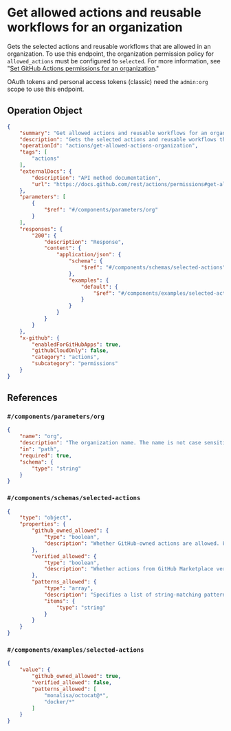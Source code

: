 # Get allowed actions and reusable workflows for an organization

Gets the selected actions and reusable workflows that are allowed in an organization. To use this endpoint, the organization permission policy for `allowed_actions` must be configured to `selected`. For more information, see "[Set GitHub Actions permissions for an organization](#set-github-actions-permissions-for-an-organization)."

OAuth tokens and personal access tokens (classic) need the `admin:org` scope to use this endpoint.

## Operation Object

```json
{
    "summary": "Get allowed actions and reusable workflows for an organization",
    "description": "Gets the selected actions and reusable workflows that are allowed in an organization. To use this endpoint, the organization permission policy for `allowed_actions` must be configured to `selected`. For more information, see \"[Set GitHub Actions permissions for an organization](#set-github-actions-permissions-for-an-organization).\"\n\nOAuth tokens and personal access tokens (classic) need the `admin:org` scope to use this endpoint.",
    "operationId": "actions/get-allowed-actions-organization",
    "tags": [
        "actions"
    ],
    "externalDocs": {
        "description": "API method documentation",
        "url": "https://docs.github.com/rest/actions/permissions#get-allowed-actions-and-reusable-workflows-for-an-organization"
    },
    "parameters": [
        {
            "$ref": "#/components/parameters/org"
        }
    ],
    "responses": {
        "200": {
            "description": "Response",
            "content": {
                "application/json": {
                    "schema": {
                        "$ref": "#/components/schemas/selected-actions"
                    },
                    "examples": {
                        "default": {
                            "$ref": "#/components/examples/selected-actions"
                        }
                    }
                }
            }
        }
    },
    "x-github": {
        "enabledForGitHubApps": true,
        "githubCloudOnly": false,
        "category": "actions",
        "subcategory": "permissions"
    }
}
```

## References

### `#/components/parameters/org`

```json
{
    "name": "org",
    "description": "The organization name. The name is not case sensitive.",
    "in": "path",
    "required": true,
    "schema": {
        "type": "string"
    }
}
```

### `#/components/schemas/selected-actions`

```json
{
    "type": "object",
    "properties": {
        "github_owned_allowed": {
            "type": "boolean",
            "description": "Whether GitHub-owned actions are allowed. For example, this includes the actions in the `actions` organization."
        },
        "verified_allowed": {
            "type": "boolean",
            "description": "Whether actions from GitHub Marketplace verified creators are allowed. Set to `true` to allow all actions by GitHub Marketplace verified creators."
        },
        "patterns_allowed": {
            "type": "array",
            "description": "Specifies a list of string-matching patterns to allow specific action(s) and reusable workflow(s). Wildcards, tags, and SHAs are allowed. For example, `monalisa/octocat@*`, `monalisa/octocat@v2`, `monalisa/*`.\n\n**Note**: The `patterns_allowed` setting only applies to public repositories.",
            "items": {
                "type": "string"
            }
        }
    }
}
```

### `#/components/examples/selected-actions`

```json
{
    "value": {
        "github_owned_allowed": true,
        "verified_allowed": false,
        "patterns_allowed": [
            "monalisa/octocat@*",
            "docker/*"
        ]
    }
}
```